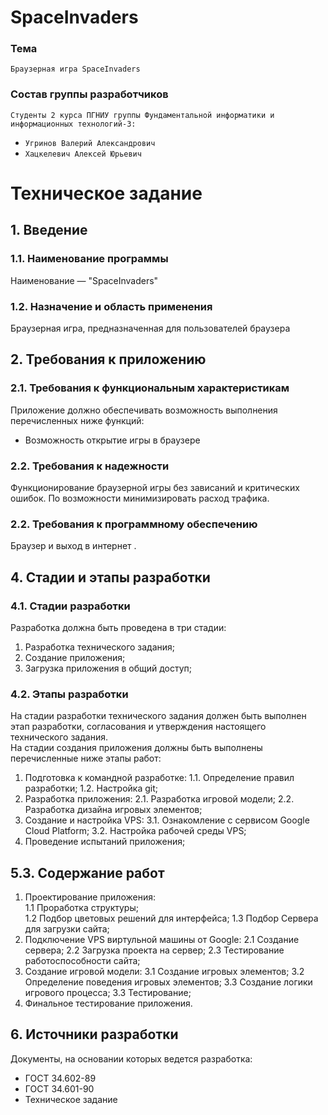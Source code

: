 # SpaceInvaders
### Тема
    Браузерная игра SpaceInvaders
### Состав группы разработчиков
`Студенты 2 курса ПГНИУ группы Фундаментальной информатики и информационных технологий-3:`
* `Угринов Валерий Александрович`
* `Хацкелевич Алексей Юрьевич` 
# Техническое задание
## 1. Введение  
### 1.1. Наименование программы  
Наименование — "SpaceInvaders"
### 1.2. Назначение и область применения  
Браузерная игра, предназначенная для пользователей браузера  
## 2. Требования к приложению
### 2.1. Требования к функциональным характеристикам  
Приложение должно обеспечивать возможность выполнения перечисленных
ниже функций:  
 * Возможность открытие игры в браузере
### 2.2. Требования к надежности
Функционирование браузерной игры без зависаний и критических ошибок. По возможности минимизировать расход трафика. 
### 2.2. Требования к программному обеспечению
 Браузер и выход в интернет .
## 4. Стадии и этапы разработки
### 4.1. Стадии разработки
Разработка должна быть проведена в три стадии:
1. Разработка технического задания;
2. Создание приложения;
3. Загрузка приложения в общий доступ;
### 4.2. Этапы разработки
На стадии разработки технического задания должен быть выполнен этап разработки, согласования и утверждения настоящего технического задания.  
На стадии создания приложения должны быть выполнены перечисленные
ниже этапы работ:
1. Подготовка к командной разработке:
1.1. Определение правил разработки;
1.2. Настройка git;
2. Разработка приложения:
2.1. Разработка игровой модели;
2.2. Разработка дизайна игровых элементов;
3. Создание и настройка VPS:
3.1. Ознакомление с сервисом Google Cloud Platform;
3.2. Настройка рабочей среды VPS;
4. Проведение испытаний приложения;
## 5.3. Содержание работ
1. Проектирование приложения:  
1.1 Проработка структуры;  
1.2 Подбор цветовых решений для интерфейса;
1.3 Подбор Сервера для загрузки сайта; 
2. Подключение VPS виртульной машины от Google:
2.1 Создание сервера;
2.2 Загрузка проекта на сервер;
2.3 Тестирование работоспособности сайта;
3. Создание игровой модели: 
3.1 Создание игровых элементов;
3.2 Определение поведения игровых элементов;
3.3 Создание логики игрового процесса;
3.3 Тестирование;  
4. Финальное тестирование приложения.  
## 6. Источники разработки
Документы, на основании которых ведется разработка:  
* ГОСТ 34.602-89  
* ГОСТ 34.601-90  
* Техническое задание
